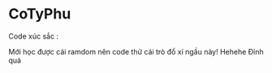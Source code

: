 # CoTyPhu
Code xúc sắc :

Mới học được cái ramdom nên code thử cái trò đổ xí ngầu này!
Hehehe Đỉnh quá
